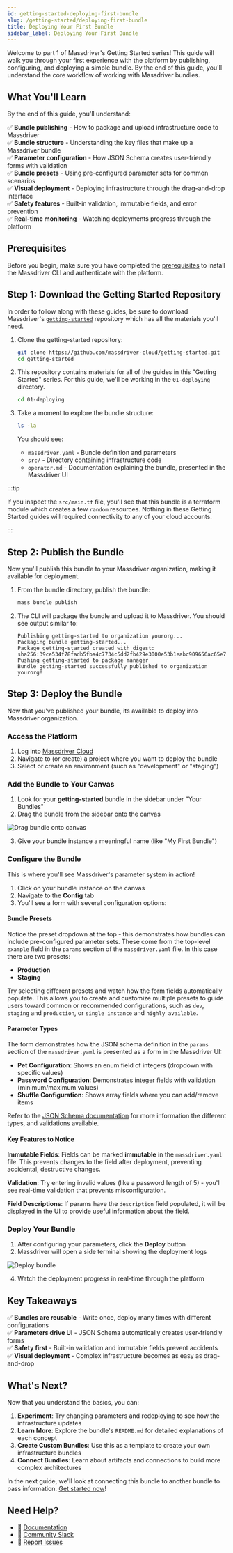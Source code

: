 ```yaml
---
id: getting-started-deploying-first-bundle
slug: /getting-started/deploying-first-bundle
title: Deploying Your First Bundle
sidebar_label: Deploying Your First Bundle
---
```


Welcome to part 1 of Massdriver's Getting Started series! This guide will walk you through your first experience with the platform by publishing, configuring, and deploying a simple bundle. By the end of this guide, you'll understand the core workflow of working with Massdriver bundles.

## What You'll Learn

By the end of this guide, you'll understand:

✅ **Bundle publishing** - How to package and upload infrastructure code to Massdriver  
✅ **Bundle structure** - Understanding the key files that make up a Massdriver bundle  
✅ **Parameter configuration** - How JSON Schema creates user-friendly forms with validation  
✅ **Bundle presets** - Using pre-configured parameter sets for common scenarios  
✅ **Visual deployment** - Deploying infrastructure through the drag-and-drop interface  
✅ **Safety features** - Built-in validation, immutable fields, and error prevention  
✅ **Real-time monitoring** - Watching deployments progress through the platform  

## Prerequisites

Before you begin, make sure you have completed the [prerequisites](../cli/00-overview.md#prerequisites) to install the Massdriver CLI and authenticate with the platform.

## Step 1: Download the Getting Started Repository

In order to follow along with these guides, be sure to download Massdriver's [`getting-started`](https://github.com/massdriver-cloud/getting-started) repository which has all the materials you'll need.

1. Clone the getting-started repository:

    ```bash
    git clone https://github.com/massdriver-cloud/getting-started.git
    cd getting-started
    ```
2. This repository contains materials for all of the guides in this "Getting Started" series. For this guide, we'll be working in the `01-deploying` directory.

    ```bash
    cd 01-deploying
    ```

2. Take a moment to explore the bundle structure:

    ```bash
    ls -la
    ```

    You should see:
    - `massdriver.yaml` - Bundle definition and parameters
    - `src/` - Directory containing infrastructure code
    - `operator.md` - Documentation explaining the bundle, presented in the Massdriver UI

:::tip 

If you inspect the `src/main.tf` file, you'll see that this bundle is a terraform module which creates a few `random` resources. Nothing in these Getting Started guides will required connectivity to any of your cloud accounts.

:::

## Step 2: Publish the Bundle

Now you'll publish this bundle to your Massdriver organization, making it available for deployment.

1. From the bundle directory, publish the bundle:

    ```bash
    mass bundle publish
    ```

2. The CLI will package the bundle and upload it to Massdriver. You should see output similar to:

    ```
    Publishing getting-started to organization yourorg...
    Packaging bundle getting-started...
    Package getting-started created with digest: sha256:39ce534f78fadb5fba4c7734c5dd2fb429e3000e53b1eabc909656ac65e7e258
    Pushing getting-started to package manager
    Bundle getting-started successfully published to organization yourorg!
    ```

## Step 3: Deploy the Bundle

Now that you've published your bundle, its available to deploy into Massdriver organization.

### Access the Platform

1. Log into [Massdriver Cloud](https://massdriver.cloud)
2. Navigate to (or create) a project where you want to deploy the bundle
3. Select or create an environment (such as "development" or "staging")

### Add the Bundle to Your Canvas

1. Look for your **getting-started** bundle in the sidebar under "Your Bundles"
2. Drag the bundle from the sidebar onto the canvas

![Drag bundle onto canvas](img/drag_bundle.gif)

3. Give your bundle instance a meaningful name (like "My First Bundle")

### Configure the Bundle

This is where you'll see Massdriver's parameter system in action!

1. Click on your bundle instance on the canvas
2. Navigate to the **Config** tab
3. You'll see a form with several configuration options:

#### Bundle Presets
Notice the preset dropdown at the top - this demonstrates how bundles can include pre-configured parameter sets. These come from the top-level `example` field in the `params` section of the `massdriver.yaml` file. In this case there are two presets:

- **Production**
- **Staging**

Try selecting different presets and watch how the form fields automatically populate. This allows you to create and customize multiple presets to guide users toward common or recommended configurations, such as `dev`, `staging` and `production`, or `single instance` and `highly available`.

#### Parameter Types
The form demonstrates how the JSON schema definition in the `params` section of the `massdriver.yaml` is presented as a form in the Massdriver UI:

- **Pet Configuration**: Shows an enum field of integers (dropdown with specific values)
- **Password Configuration**: Demonstrates integer fields with validation (minimum/maximum values)
- **Shuffle Configuration**: Shows array fields where you can add/remove items

Refer to the [JSON Schema documentation](https://json-schema.org/understanding-json-schema/reference/type) for more information the different types, and validations available.

#### Key Features to Notice

**Immutable Fields**: Fields can be marked **immutable** in the `massdriver.yaml` file. This prevents changes to the field after deployment, preventing accidental, destructive changes.

**Validation**: Try entering invalid values (like a password length of 5) - you'll see real-time validation that prevents misconfiguration.

**Field Descriptions**: If params have the `description` field populated, it will be displayed in the UI to provide useful information about the field.

### Deploy Your Bundle

1. After configuring your parameters, click the **Deploy** button
2. Massdriver will open a side terminal showing the deployment logs

![Deploy bundle](img/deploy_bundle.gif)

4. Watch the deployment progress in real-time through the platform

## Key Takeaways

✅ **Bundles are reusable** - Write once, deploy many times with different configurations  
✅ **Parameters drive UI** - JSON Schema automatically creates user-friendly forms  
✅ **Safety first** - Built-in validation and immutable fields prevent accidents  
✅ **Visual deployment** - Complex infrastructure becomes as easy as drag-and-drop  

## What's Next?

Now that you understand the basics, you can:

1. **Experiment**: Try changing parameters and redeploying to see how the infrastructure updates
2. **Learn More**: Explore the bundle's `README.md` for detailed explanations of each concept
3. **Create Custom Bundles**: Use this as a template to create your own infrastructure bundles
4. **Connect Bundles**: Learn about artifacts and connections to build more complex architectures

In the next guide, we'll look at connecting this bundle to another bundle to pass information. [Get started now](02-connecting-bundles.md)!

## Need Help?

- 📄 [Documentation](https://docs.massdriver.cloud)
- 💬 [Community Slack](https://join.slack.com/t/massdrivercommunity/shared_invite/zt-1smvckvdj-jVFpBG2jF5XiYzX2njDCWA)
- 🐛 [Report Issues](https://github.com/massdriver-cloud/getting-started/issues)
